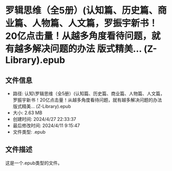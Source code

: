 ﻿# 罗辑思维（全5册）(认知篇、历史篇、商业篇、人物篇、人文篇，罗振宇新书！20亿点击量！从越多角度看待问题，就有越多解决问题的办法 版式精美... (Z-Library).epub

## 文件信息
- 路径: 认知\罗辑思维（全5册）(认知篇、历史篇、商业篇、人物篇、人文篇，罗振宇新书！20亿点击量！从越多角度看待问题，就有越多解决问题的办法 版式精美... (Z-Library).epub
- 大小: 2.63 MB
- 创建时间: 2024/4/27 22:33:37
- 最后修改时间: 2024/4/11 9:15:47
- 文件类型: .epub

## 文件描述
这是一个.epub类型的文件。

